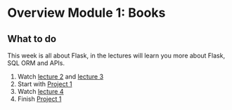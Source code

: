 # Overview Module 1: Books

## What to do

This week is all about Flask, in the lectures will learn you more about Flask, SQL ORM and APIs.

1. Watch [lecture 2](/lectures/lecture-2) and [lecture 3](/lectures/lecture-3)
2. Start with [Project 1](/projects/project-1)
3. Watch [lecture 4](/lectures/lecture-4)
4. Finish [Project 1](/projects/project-1)
